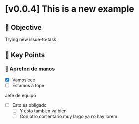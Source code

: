 # [v0.0.4] This is a new example

## 🎯 Objective

<!-- Brief description of what needs to be accomplished -->

Trying new issue-to-task

## 🔑 Key Points

### 🤝 Apreton de manos

<!-- Key point what needs to be accomplished, representing the idea of this Task -->

- [x] Vamosleee
- [ ] Estamos a tope

Jefe de equipo

- [ ] Esto es obligado
  - [ ] Y esto tambien va bien
  - [ ] Con otro comentario muy largo ya no hay lorem

